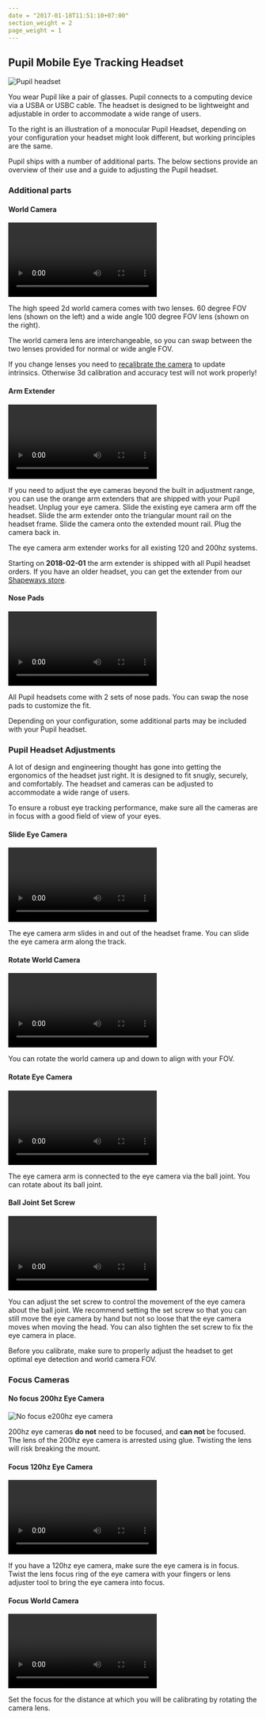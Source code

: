 ```yaml
---
date = "2017-01-18T11:51:10+07:00"
section_weight = 2
page_weight = 1
---
```


## Pupil Mobile Eye Tracking Headset

<img class="img-m" src="../../images/videos/pupil-hardware/pupil_w120_e200.webp" alt="Pupil headset" >

You wear Pupil like a pair of glasses. Pupil connects to a computing device via a USBA or USBC cable. The headset is designed to be lightweight and adjustable in order to accommodate a wide range of users.

To the right is an illustration of a monocular Pupil Headset, depending on your configuration your headset might look different, but working principles are the same.

Pupil ships with a number of additional parts. The below sections provide an overview of their use and a guide to adjusting the Pupil headset.

### Additional parts

#### World Camera

<video src="../../assets/videos/headset-adjust/worldcam-lens.webm" ></iframe>

The high speed 2d world camera comes with two lenses. 60 degree FOV lens (shown on the left) and a wide angle 100 degree FOV lens (shown on the right).

The world camera lens are interchangeable, so you can swap between the two lenses provided for normal or wide angle FOV.

<aside class="warning">
  If you change lenses you need to <a href="#camera-intrinsics-estimation">recalibrate the camera</a> to update intrinsics. Otherwise 3d calibration and accuracy test will not work properly!
</aside>

#### Arm Extender

<video src="../../assets/videos/headset-adjust/arm-extend.webm" ></iframe>

If you need to adjust the eye cameras beyond the built in adjustment range, you can use the orange arm extenders that are shipped with your Pupil headset. Unplug your eye camera. Slide the existing eye camera arm off the headset. Slide the arm extender onto the triangular mount rail on the headset frame. Slide the camera onto the extended mount rail. Plug the camera back in.

The eye camera arm extender works for all existing 120 and 200hz systems.

<aside class="notice">
  Starting on <strong>2018-02-01</strong> the arm extender is shipped with all Pupil headset orders. If you have an older headset, you can get the extender from our <a href="http://shpws.me/PL6w">Shapeways store</a>.
</aside>

#### Nose Pads

<video src="../../assets/videos/headset-adjust/nosepad.webm" ></iframe>

All Pupil headsets come with 2 sets of nose pads. You can swap the nose pads to customize the fit.

<aside class="notice">
Depending on your configuration, some additional parts may be included with your Pupil headset.
</aside>

### Pupil Headset Adjustments

A lot of design and engineering thought has gone into getting the ergonomics of the headset just right. It is designed to fit snugly, securely, and comfortably. The headset and cameras can be adjusted to accommodate a wide range of users.

To ensure a robust eye tracking performance, make sure all the cameras are in focus with a good field of view of your eyes.

#### Slide Eye Camera
<video src="../../assets/videos/headset-adjust/eyecam-slide.webm" ></iframe>

The eye camera arm slides in and out of the headset frame. You can slide the eye camera arm along the track.

#### Rotate World Camera
<video src="../../assets/videos/headset-adjust/worldcam-rotate.webm" ></iframe>

You can rotate the world camera up and down to align with your FOV.

#### Rotate Eye Camera
<video src="../../assets/videos/headset-adjust/eyecam-rotate.webm" ></iframe>

The eye camera arm is connected to the eye camera via the ball joint. You can rotate about its ball joint.

#### Ball Joint Set Screw
<video src="../../assets/videos/headset-adjust/eyecam-screw.webm" ></iframe>

You can adjust the set screw to control the movement of the eye camera about the ball joint. We recommend setting the set screw so that you can still move the eye camera by hand but not so loose that the eye camera moves when moving the head. You can also tighten the set screw to fix the eye camera in place.

<aside class="notice">
  Before you calibrate, make sure to properly adjust the headset to get optimal eye detection and world camera FOV.
</aside>

### Focus Cameras
#### No focus 200hz Eye Camera

<img src="../../images/videos/headset-adjust/nofocus-cam.webp" alt="No focus e200hz eye camera" >

200hz eye cameras <strong>do not</strong> need to be focused, and <strong>can not</strong> be focused. The lens of the 200hz eye camera is arrested using glue. Twisting the lens will risk breaking the mount.

#### Focus 120hz Eye Camera

<video src="../../assets/videos/headset-adjust/eye-adjust.webm" ></iframe>

If you have a 120hz eye camera, make sure the eye camera is in focus. Twist the lens focus ring of the eye camera with your fingers or lens adjuster tool to bring the eye camera into focus.

#### Focus World Camera

<video src="../../assets/videos/headset-adjust/worldcam-focus.webm" ></iframe>

Set the focus for the distance at which you will be calibrating by rotating the camera lens.

